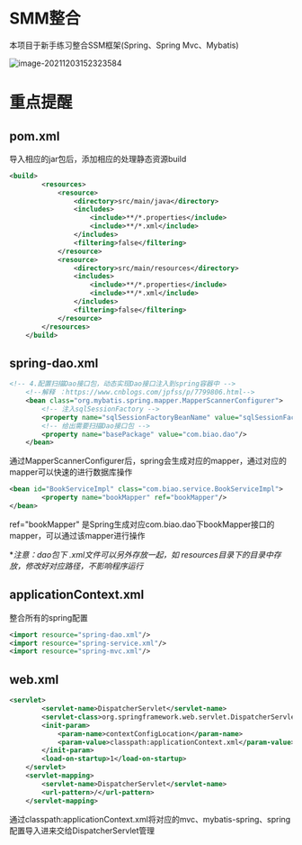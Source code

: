 # SMM整合

本项目于新手练习整合SSM框架(Spring、Spring Mvc、Mybatis)



![image-20211203152323584](C:\Users\16348\AppData\Roaming\Typora\typora-user-images\image-20211203152323584.png)

# 重点提醒

## pom.xml

导入相应的jar包后，添加相应的处理静态资源build

```xml
<build>
        <resources>
            <resource>
                <directory>src/main/java</directory>
                <includes>
                    <include>**/*.properties</include>
                    <include>**/*.xml</include>
                </includes>
                <filtering>false</filtering>
            </resource>
            <resource>
                <directory>src/main/resources</directory>
                <includes>
                    <include>**/*.properties</include>
                    <include>**/*.xml</include>
                </includes>
                <filtering>false</filtering>
            </resource>
        </resources>
    </build>
```



## spring-dao.xml

```xml
<!-- 4.配置扫描Dao接口包，动态实现Dao接口注入到spring容器中 -->
    <!--解释 ：https://www.cnblogs.com/jpfss/p/7799806.html-->
    <bean class="org.mybatis.spring.mapper.MapperScannerConfigurer">
        <!-- 注入sqlSessionFactory -->
        <property name="sqlSessionFactoryBeanName" value="sqlSessionFactory"/>
        <!-- 给出需要扫描Dao接口包 -->
        <property name="basePackage" value="com.biao.dao"/>
    </bean>
```

通过MapperScannerConfigurer后，spring会生成对应的mapper，通过对应的mapper可以快速的进行数据库操作

```xml
<bean id="BookServiceImpl" class="com.biao.service.BookServiceImpl">
        <property name="bookMapper" ref="bookMapper"/>
</bean>
```

ref="bookMapper" 是Spring生成对应com.biao.dao下bookMapper接口的mapper，可以通过该mapper进行操作

**注意：dao包下 *.xml文件可以另外存放一起，如 resources目录下的目录中存放，修改好对应路径，不影响程序运行**



## applicationContext.xml

整合所有的spring配置

```xml
<import resource="spring-dao.xml"/>
<import resource="spring-service.xml"/>
<import resource="spring-mvc.xml"/>
```



## web.xml

```xml
<servlet>
        <servlet-name>DispatcherServlet</servlet-name>
        <servlet-class>org.springframework.web.servlet.DispatcherServlet</servlet-class>
        <init-param>
            <param-name>contextConfigLocation</param-name>
            <param-value>classpath:applicationContext.xml</param-value>
        </init-param>
        <load-on-startup>1</load-on-startup>
    </servlet>
    <servlet-mapping>
        <servlet-name>DispatcherServlet</servlet-name>
        <url-pattern>/</url-pattern>
    </servlet-mapping>
```



通过<param-value>classpath:applicationContext.xml</param-value>将对应的mvc、mybatis-spring、spring配置导入进来交给DispatcherServlet管理



